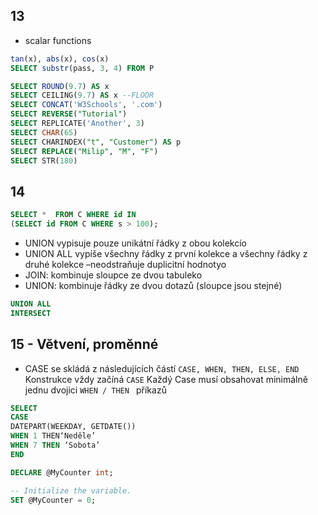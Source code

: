 
## 13
* scalar functions

```sql
tan(x), abs(x), cos(x)
SELECT substr(pass, 3, 4) FROM P
```

```sql
SELECT ROUND(9.7) AS x
SELECT CEILING(9.7) AS x --FLOOR
SELECT CONCAT('W3Schools', '.com')
SELECT REVERSE("Tutorial")
SELECT REPLICATE('Another', 3)
SELECT CHAR(65)
SELECT CHARINDEX("t", "Customer") AS p
SELECT REPLACE("Milip", "M", "F")
SELECT STR(180) 
```


## 14 

```sql
SELECT *  FROM C WHERE id IN 
(SELECT id FROM C WHERE s > 100);
```

* UNION vypisuje pouze unikátní řádky z obou kolekcío
* UNION ALL vypíše všechny řádky z první kolekce a všechny řádky z druhé kolekce –neodstraňuje duplicitní hodnotyo
* JOIN: kombinuje sloupce ze dvou tabuleko
* UNION: kombinuje řádky ze dvou dotazů (sloupce jsou stejné)
```sql
UNION ALL
INTERSECT
```

## 15 - Větvení, proměnné
* CASE se skládá z následujících částí ```CASE, WHEN, THEN, ELSE, END``` 
Konstrukce vždy začíná ```CASE``` Každý Case musí obsahovat minimálně jednu dvojici ```WHEN / THEN ``` příkazů 

```sql
SELECT 
CASE 
DATEPART(WEEKDAY, GETDATE()) 
WHEN 1 THEN‘Neděle’
WHEN 7 THEN ‘Sobota’
END 
```


```sql
DECLARE @MyCounter int;

-- Initialize the variable.
SET @MyCounter = 0;
```
